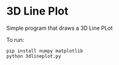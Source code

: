 
# 3D Line Plot 

Simple program that draws a 3D Line PLot

To run:

```
pip install numpy matplotlib
python 3dlineplot.py
```

